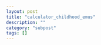 ```yaml
---
layout: post
title: "calculator_childhood_emus"
description: ""
category: "subpost"
tags: []
---
```


